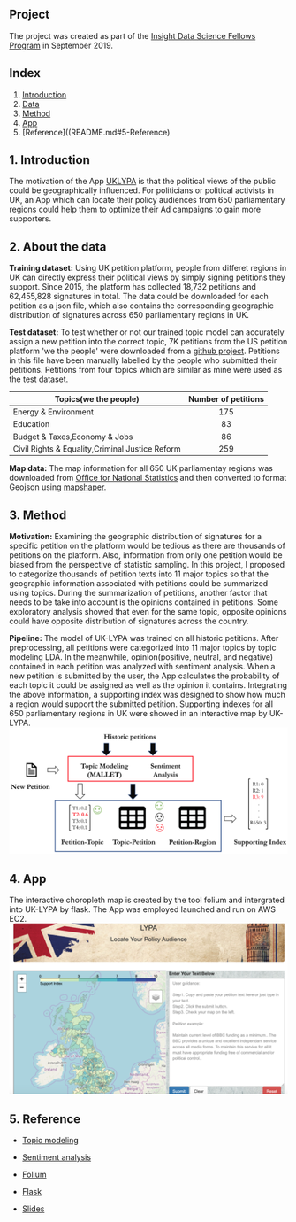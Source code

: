
## Project
The project was created as part of the [Insight Data Science Fellows Program](https://www.insightdatascience.com/) in September 2019.

## Index

1. [Introduction](README.md#1-Introduction)
2. [Data](README.md#2-Data)
3. [Method](README.md#3-Method)
4. [App](README.md#4-App)
5. [Reference]((README.md#5-Reference)

## 1. Introduction
The motivation of the App [UKLYPA](www.uklypa.com) is that the political views of the public could be geographically influenced. For politicians or political activists in UK, an App which can locate their policy audiences from 650 parliamentary regions could help them to optimize their Ad campaigns to gain more supporters.

## 2. About the data

**Training dataset:** Using UK petition platform, people from differet regions in UK can directly express their political views by simply signing petitions they support. Since 2015, the platform has collected 18,732 petitions and 62,455,828 signatures in total. The data could be downloaded for each petition as a json file, which also contains the corresponding geographic distribution of signatures across 650 parliamentary regions in UK.

**Test dataset:**  To test whether or not our trained topic model can accurately assign a new petition into the correct topic, 7K petitions from the US petition platform 'we the people' were downloaded from a [github project](https://github.com/shivashankarrs/Petitions). Petitions in this file have been manually labelled by the people who submitted their petitions. Petitions from four topics which are similar as mine were used as the test dataset.

| Topics(we the people)        | Number of petitions          |
| ------------- |:-------------:|
| Energy & Environment      | 175 | 
| Education      | 83      | 
| Budget & Taxes,Economy & Jobs | 86     |
| Civil Rights & Equality,Criminal Justice Reform | 259      | 

**Map data:** The map information for all 650 UK parliamentay regions was downloaded from [Office for National Statistics](http://geoportal.statistics.gov.uk) and then converted to format Geojson using [mapshaper](https://mapshaper.org/).

## 3. Method
**Motivation:** Examining the geographic distribution of signatures for a specific petition on the platform would be tedious as there are thousands of petitions on the platform. Also, information from only one petition would be biased from the perspective of statistic sampling. In this project, I proposed to categorize thousands of petition texts into 11 major topics so that the geographic information associated with petitions could be summarized using topics. During the summarization of petitions, another factor that needs to be take into account is the opinions contained in petitions. Some exploratory analysis showed that even for the same topic, opposite opinions could have opposite distribution of signatures across the country. 

**Pipeline:** The model of UK-LYPA was trained on all historic petitions. After preprocessing, all petitions were categorized into 11 major topics by topic modeling LDA. In the meanwhile, opinion(positive, neutral, and negative) contained in each petition was analyzed with sentiment analysis. When a new petition is submitted by the user, the App calculates the probability of each topic it could be assigned as well as the opinion it contains. Integrating the above information, a supporting index was designed to show how much a region would support the submitted petition. Supporting indexes for all 650 parliamentary regions in UK were showed in an interactive map by UK-LYPA.
![Pipeline](https://github.com/purod/UKLYPA/blob/master/static/Pipeline_detail.png "Logo Title Text 1")

## 4. App
The interactive choropleth map is created by the tool folium and intergrated into UK-LYPA by flask. The App was employed launched and run on AWS EC2.
![App](https://github.com/purod/UKLYPA/blob/master/static/UK-LYPA.png "Logo Title Text 2")

## 5. Reference
 * [Topic modeling](https://www.machinelearningplus.com/nlp/topic-modeling-gensim-python/)
 * [Sentiment analysis](https://textblob.readthedocs.io/en/dev/)
 * [Folium](https://python-visualization.github.io/folium/)
 * [Flask](https://flask.palletsprojects.com/en/1.1.x/tutorial/)
 
 * [Slides](https://drive.google.com/open?id=1BJwHK9K4bPVTZEaXaInN35e6f-3Csm_Vdq4KF9M8ezQ)


